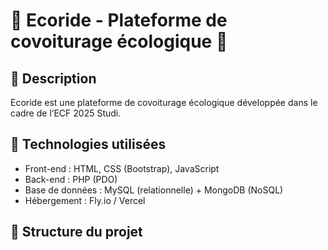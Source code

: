 # 🚗 Ecoride - Plateforme de covoiturage écologique 🌱

## 📌 Description
Ecoride est une plateforme de covoiturage écologique développée dans le cadre de l’ECF 2025 Studi.

## 🚀 Technologies utilisées
- Front-end : HTML, CSS (Bootstrap), JavaScript
- Back-end : PHP (PDO)
- Base de données : MySQL (relationnelle) + MongoDB (NoSQL)
- Hébergement : Fly.io / Vercel

## 📁 Structure du projet
